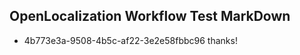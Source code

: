 ## OpenLocalization Workflow Test MarkDown
* 4b773e3a-9508-4b5c-af22-3e2e58fbbc96 thanks!

<!--HONumber=Jul16_HO2-->


